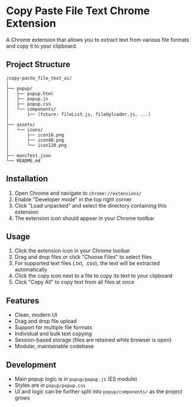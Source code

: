 # Copy Paste File Text Chrome Extension

A Chrome extension that allows you to extract text from various file formats and copy it to your clipboard.

## Project Structure

```
/copy-paste_file_text_ai/
│
├── popup/
│   ├── popup.html
│   ├── popup.js
│   ├── popup.css
│   └── components/
│       ├── (future: fileList.js, fileUploader.js, ...)
│
├── assets/
│   └── icons/
│       ├── icon16.png
│       ├── icon48.png
│       └── icon128.png
│
├── manifest.json
└── README.md
```

## Installation

1. Open Chrome and navigate to `chrome://extensions/`
2. Enable "Developer mode" in the top right corner
3. Click "Load unpacked" and select the directory containing this extension
4. The extension icon should appear in your Chrome toolbar

## Usage

1. Click the extension icon in your Chrome toolbar
2. Drag and drop files or click "Choose Files" to select files
3. For supported text files (.txt, .csv), the text will be extracted automatically
4. Click the copy icon next to a file to copy its text to your clipboard
5. Click "Copy All" to copy text from all files at once

## Features

- Clean, modern UI
- Drag and drop file upload
- Support for multiple file formats
- Individual and bulk text copying
- Session-based storage (files are retained while browser is open)
- Modular, maintainable codebase

## Development
- Main popup logic is in `popup/popup.js` (ES module)
- Styles are in `popup/popup.css`
- UI and logic can be further split into `popup/components/` as the project grows 